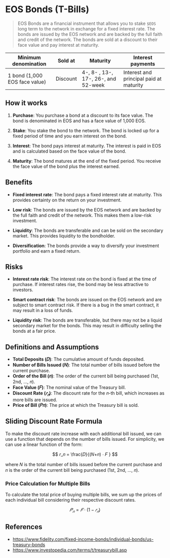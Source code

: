 # EOS Bonds (T-Bills)

> EOS Bonds are a financial instrument that allows you to stake `$EOS` long term to the network in exchange for a fixed interest rate. The bonds are issued by the EOS network and are backed by the full faith and credit of the network. The bonds are sold at a discount to their face value and pay interest at maturity.

| Minimum denomination | Sold at | Maturity | Interest payments |
|----------------------|---------|----------|--------------------|
1 bond (1,000 EOS face value) | Discount | 4-, 8- , 13-, 17-, 26-, and 52-week | Interest and principal paid at maturity

## How it works

1. **Purchase**: You purchase a bond at a discount to its face value. The bond is denominated in EOS and has a face value of 1,000 EOS.

2. **Stake**: You stake the bond to the network. The bond is locked up for a fixed period of time and you earn interest on the bond.

3. **Interest**: The bond pays interest at maturity. The interest is paid in EOS and is calculated based on the face value of the bond.

4. **Maturity**: The bond matures at the end of the fixed period. You receive the face value of the bond plus the interest earned.

## Benefits

- **Fixed interest rate**: The bond pays a fixed interest rate at maturity. This provides certainty on the return on your investment.

- **Low risk**: The bonds are issued by the EOS network and are backed by the full faith and credit of the network. This makes them a low-risk investment.

- **Liquidity**: The bonds are transferable and can be sold on the secondary market. This provides liquidity to the bondholder.

- **Diversification**: The bonds provide a way to diversify your investment portfolio and earn a fixed return.

## Risks

- **Interest rate risk**: The interest rate on the bond is fixed at the time of purchase. If interest rates rise, the bond may be less attractive to investors.

- **Smart contract risk**: The bonds are issued on the EOS network and are subject to smart contract risk. If there is a bug in the smart contract, it may result in a loss of funds.

- **Liquidity risk**: The bonds are transferable, but there may not be a liquid secondary market for the bonds. This may result in difficulty selling the bonds at a fair price.

## Definitions and Assumptions
- **Total Deposits (𝐷)**: The cumulative amount of funds deposited.
- **Number of Bills Issued (𝑁)**: The total number of bills issued before the current purchase.
- **Order of the Bill (𝑛)**: The order of the current bill being purchased (1st, 2nd, ..., 𝑛).
- **Face Value (𝐹)**: The nominal value of the Treasury bill.
- **Discount Rate ($𝑟_𝑛$)**: The discount rate for the 𝑛-th bill, which increases as more bills are issued.
- **Price of Bill (𝑃𝑛)**: The price at which the Treasury bill is sold.

## Sliding Discount Rate Formula

To make the discount rate increase with each additional bill issued, we can use a function that depends on the number of bills issued. For simplicity, we can use a linear function of the form:

$$ 𝑟_𝑛 = \frac{𝐷}{(𝑁+𝑛) ⋅ 𝐹 } $$

where 𝑁 is the total number of bills issued before the current purchase and 𝑛 is the order of the current bill being purchased (1st, 2nd, ..., 𝑛).

### Price Calculation for Multiple Bills

To calculate the total price of buying multiple bills, we sum up the prices of each individual bill considering their respective discount rates.

$$ 𝑃_𝑛 = 𝐹 ⋅ (1− 𝑟_𝑛) $$


## References

- https://www.fidelity.com/fixed-income-bonds/individual-bonds/us-treasury-bonds
- https://www.investopedia.com/terms/t/treasurybill.asp